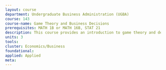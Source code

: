 ```yaml
---
layout: course 
department: Undergraduate Business Administration (UGBA)
course: 143
course-name: Game Theory and Business Decisions
prerequisites: MATH 1B or MATH 16B, STAT 21 
description: This course provides an introduction to game theory and decision analysis. Game theory is concerned with strategic interactions among players (multi-player games), and decision analysis is concerned 
units: 3
tools: 
cluster: Economics/Business
foundational: 
applied: Applied
meta: 
---
```

